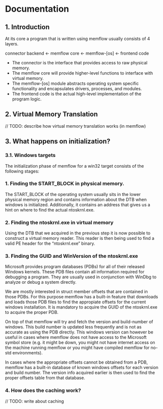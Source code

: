 # Documentation

## 1. Introduction

At its core a program that is written using memflow usually consists of 4 layers.

connector backend ← memflow core ← memflow-[os] ← frontend code

- The connector is the interface that provides access to raw physical memory.
- The memflow core will provide higher-level functions to interface with virtual memory.
- The memflow-[os] module abstracts operating system specific functionality and encapsulates drivers, processes, and modules.
- The frontend code is the actual high-level implementation of the program logic.

## 2. Virtual Memory Translation

// TODO: describe how virtual memory translation works (in memflow)

## 3. What happens on initialization?

### 3.1. Windows targets

The initialization phase of memflow for a win32 target consists of the following stages:

### 1. Finding the START_BLOCK in physical memory.

The START_BLOCK of the operating system usually sits in the lower physical memory region and contains information about the DTB when windows is initialized.
Additionally, it contains an address that gives us a hint on where to find the actual ntoskrnl.exe.

### 2. Finding the ntoskrnl.exe in virtual memory

Using the DTB that we acquired in the previous step it is now possible to construct a virtual memory reader.
This reader is then being used to find a valid PE header for the “ntoskrnl.exe” binary.

### 3. Finding the GUID and WinVersion of the ntoskrnl.exe

Microsoft provides program databases (PDBs) for all of their released Windows kernels.
These PDB files contain all information required for debugging a program.
They are usually used in conjunction with WinDbg to analyze or debug a system directly.

We are mostly interested in struct member offsets that are contained in those PDBs.
For this purpose memflow has a built-in feature that downloads and loads those PDB files to find the appropiate offsets for the current windows installation.
It is mandatory to acquire the GUID of the ntoskrnl.exe to acquire the proper PDB.

On top of that memflow will try and fetch the version and build-number of windows.
This build number is updated less frequently and is not as accurate as using the PDB directly.
This windows version can however be useful in cases where memflow does not have access to the Microsoft symbol store (e.g. it might be down, you might not have internet access on the machine running memflow or you might have compiled memflow for no-std environments).

In cases where the appropriate offsets cannot be obtained from a PDB, memflow has a built-in database of known windows offsets for each version and build number.
The version info acquired earlier is then used to find the proper offsets table from that database.

### 4. How does the caching work?

// TODO: write about caching 
